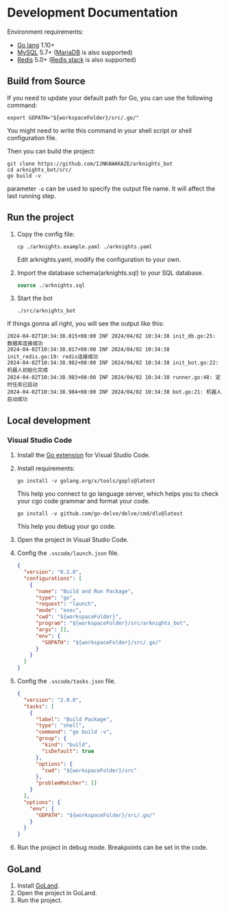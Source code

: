 # Development Documentation

Environment requirements:

- [Go lang](https://go.dev) 1.10+
- [MySQL](https://www.mysql.com/) 5.7+ ([MariaDB](https://mariadb.org) is also supported)
- [Redis](https://redis.io) 5.0+ ([Redis stack](https://redis.io/docs/about/about-stack/) is also supported)

## Build from Source

If you need to update your default path for Go, you can use the following command:

```shell
export GOPATH="${workspaceFolder}/src/.go/"
```

You might need to write this command in your shell script or shell configuration file.

Then you can build the project:

```shell
git clone https://github.com/IJNKAWAKAZE/arknights_bot
cd arknights_bot/src/
go build -v
```

parameter `-o` can be used to specify the output file name. It will affect the last running step.

## Run the project

1. Copy the config file:

   ```shell
   cp ./arknights.example.yaml ./arknights.yaml
   ```

   Edit arknights.yaml, modify the configuration to your own.

2. Import the database schema(arknights.sql) to your SQL database.

   ```sql
   source ./arknights.sql
   ```

3. Start the bot

   ```shell
   ./src/arknights_bot
   ```

If things gonna all right, you will see the output like this:

```log
2024-04-02T10:34:38.015+08:00 INF 2024/04/02 10:34:38 init_db.go:25: 数据库连接成功
2024-04-02T10:34:38.017+08:00 INF 2024/04/02 10:34:38 init_redis.go:19: redis连接成功
2024-04-02T10:34:38.982+08:00 INF 2024/04/02 10:34:38 init_bot.go:22: 机器人初始化完成
2024-04-02T10:34:38.983+08:00 INF 2024/04/02 10:34:38 runner.go:48: 定时任务已启动
2024-04-02T10:34:38.984+08:00 INF 2024/04/02 10:34:38 bot.go:21: 机器人启动成功
```

## Local development

### Visual Studio Code

1. Install the [Go extension](https://marketplace.visualstudio.com/items?itemName=golang.Go) for Visual Studio Code.

2. Install requirements:

   ```shell
   go install -v golang.org/x/tools/gopls@latest
   ```

   This help you connect to go language server, which helps you to check your cgo code grammar and format your code.

   ```shell
   go install -v github.com/go-delve/delve/cmd/dlv@latest
   ```

   This help you debug your go code.

3. Open the project in Visual Studio Code.

4. Config the `.vscode/launch.json` file.

   ```json
   {
     "version": "0.2.0",
     "configurations": [
       {
         "name": "Build and Run Package",
         "type": "go",
         "request": "launch",
         "mode": "exec",
         "cwd": "${workspaceFolder}",
         "program": "${workspaceFolder}/src/arknights_bot",
         "args": [],
         "env": {
           "GOPATH": "${workspaceFolder}/src/.go/"
         }
       }
     ]
   }
   ```

5. Config the `.vscode/tasks.json` file.

   ```json
   {
     "version": "2.0.0",
     "tasks": [
       {
         "label": "Build Package",
         "type": "shell",
         "command": "go build -v",
         "group": {
           "kind": "build",
           "isDefault": true
         },
         "options": {
           "cwd": "${workspaceFolder}/src"
         },
         "problemMatcher": []
       }
     ],
     "options": {
       "env": {
         "GOPATH": "${workspaceFolder}/src/.go/"
       }
     }
   }
   ```

6. Run the project in debug mode. Breakpoints can be set in the code.

## GoLand

1. Install [GoLand](https://www.jetbrains.com/go/).
2. Open the project in GoLand.
3. Run the project.
